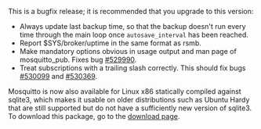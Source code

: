 <!--
.. title: Version 0.5.2 released
.. slug: version-0-5-2-released
.. date: 2010-03-02 16:29:22
.. tags: Releases
.. category:
.. link:
.. description:
.. type: text
-->

This is a bugfix release; it is recommended that you upgrade to this version:

* Always update last backup time, so that the backup doesn't run every time
  through the main loop once `autosave_interval` has been reached.
* Report $SYS/broker/uptime in the same format as rsmb.
* Make mandatory options obvious in usage output and man page of
  mosquitto_pub. Fixes bug [#529990].
* Treat subscriptions with a trailing slash correctly. This should fix bugs
  [#530099] and [#530369].

Mosquitto is now also available for Linux x86 statically compiled against
sqlite3, which makes it usable on older distributions such as Ubuntu Hardy that
are still supported but do not have a sufficiently new version of sqlite3. To
download this package, go to the [download page].

[#529990]: https://bugs.launchpad.net/mosquitto/+bug/529990

[#530099]: https://bugs.launchpad.net/mosquitto/+bug/530099

[#530369]: https://bugs.launchpad.net/mosquitto/+bug/530369

[download page]: /download
